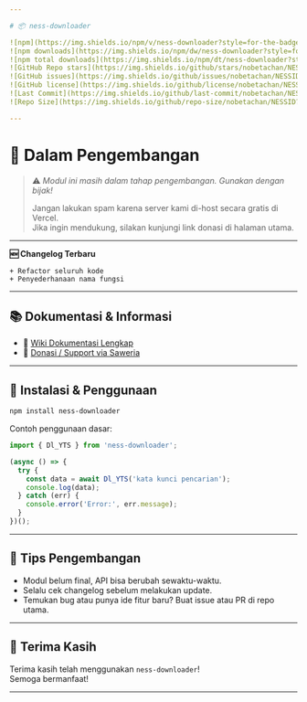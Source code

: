 ```yaml
---

# 📦 ness-downloader

![npm](https://img.shields.io/npm/v/ness-downloader?style=for-the-badge&color=blue)
![npm downloads](https://img.shields.io/npm/dw/ness-downloader?style=for-the-badge&color=orange)
![npm total downloads](https://img.shields.io/npm/dt/ness-downloader?style=for-the-badge&color=teal)
![GitHub Repo stars](https://img.shields.io/github/stars/nobetachan/NESSID?style=for-the-badge&color=yellow)
![GitHub issues](https://img.shields.io/github/issues/nobetachan/NESSID?style=for-the-badge&color=red)
![GitHub license](https://img.shields.io/github/license/nobetachan/NESSID?style=for-the-badge&color=green)
![Last Commit](https://img.shields.io/github/last-commit/nobetachan/NESSID?style=for-the-badge&color=purple)
![Repo Size](https://img.shields.io/github/repo-size/nobetachan/NESSID?style=for-the-badge&color=grey)

---
```


# 🛑 Dalam Pengembangan  
> ⚠️ *Modul ini masih dalam tahap pengembangan. Gunakan dengan bijak!*  
>  
> Jangan lakukan spam karena server kami di-host secara gratis di Vercel.  
> Jika ingin mendukung, silakan kunjungi link donasi di halaman utama.

---

**🆕 Changelog Terbaru**  
```text
+ Refactor seluruh kode
+ Penyederhanaan nama fungsi
```

---

## 📚 Dokumentasi & Informasi

- 📘 [Wiki Dokumentasi Lengkap](#)
- 💖 [Donasi / Support via Saweria](#)

---

## 🔧 Instalasi & Penggunaan

```bash
npm install ness-downloader
```

Contoh penggunaan dasar:

```js
import { Dl_YTS } from 'ness-downloader';

(async () => {
  try {
    const data = await Dl_YTS('kata kunci pencarian');
    console.log(data);
  } catch (err) {
    console.error('Error:', err.message);
  }
})();
```

---

## 🧩 Tips Pengembangan

- Modul belum final, API bisa berubah sewaktu-waktu.
- Selalu cek changelog sebelum melakukan update.
- Temukan bug atau punya ide fitur baru? Buat issue atau PR di repo utama.

---

## 🙏 Terima Kasih

Terima kasih telah menggunakan `ness-downloader`!  
Semoga bermanfaat!

---

